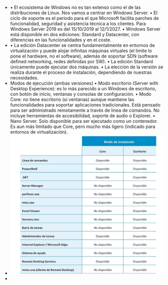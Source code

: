 - • El ecosistema de Windows no es tan extenso como el
  de las distribuciones de Linux. Nos vamos a centrar en
  Windows Server.
  • El ciclo de soporte es el periodo para el que Microsoft
  facilita parches de funcionalidad, seguridad y asistencia
  técnica a los clientes. Para Windows Server 2019 es del
  15/10/2019 al 12/1/2027.
  • Windows Server está disponible en dos ediciones:
  Standard y Datacenter, con diferencias en las funcionalidades y en el coste.
- • La edición Datacenter se centra fundamentalmente en entornos de virtualización y puede alojar
  infinitas máquinas virtuales (el limite lo pone el hardware, no el software), además de soportar
  SDN (software defined networking, redes definidas por SW).
  • La edición Standard únicamente puede ejecutar dos máquinas.
  • La elección de la versión se realiza durante el proceso de instalación, dependiendo de nuestras
  necesidades.
- Modos de ejecución (ambas versiones)
  • Modo escritorio (Server with Desktop Experience): es lo más parecido a un Windows de escritorio,
  con botón de inicio, ventanas y consolas de configuración.
  • Modo Core: no tiene escritorio (sí ventanas) aunque mantiene las funcionalidades para soportar
  aplicaciones tradicionales. Está pensado para ser administrado remotamente a través de línea de
  comandos. No incluye herramientas de accesibilidad, soporte de audio o Explorer.
  • Nano Server. Solo disponible para ser ejecutado como un contenedor. Es aun más limitado que
  Core, pero mucho más ligero (indicado para entornos de virtualización).
- ![ScreenShot Tool -20240605204842.png](../assets/ScreenShot_Tool_-20240605204842_1717634955603_0.png)
-